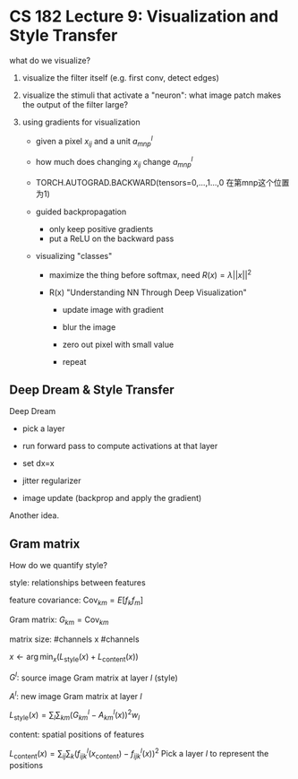 # CS 182 Lecture 9: Visualization and Style Transfer

what do we visualize?

1. visualize the filter itself (e.g. first conv, detect edges)

2. visualize the stimuli that activate a "neuron": what image patch makes the output of the filter large?

3. using gradients for visualization

   - given a pixel $x_{ij}$ and a unit $a^{l}_{mnp}$

   - how much does changing $x_{ij}$ change $a^{l}_{mnp}$

   - TORCH.AUTOGRAD.BACKWARD(tensors=0,...,1...,0 在第mnp这个位置为1)

   - guided backpropagation

     - only keep positive gradients
     - put a ReLU on the backward pass

   - visualizing "classes"

     - maximize the thing before softmax, need $R(x)=\lambda ||x||^2$

     - R(x) "Understanding NN Through Deep Visualization"

       - update image with gradient

       - blur the image

       - zero out pixel with small value

       - repeat

         

## Deep Dream & Style Transfer

Deep Dream

- pick a layer
- run forward pass to compute activations at that layer

- set dx=x
- jitter regularizer
- image update (backprop and apply the gradient)



Another idea.

## Gram matrix

How do we quantify style?

style: relationships between features

feature covariance: $\text{Cov}_{km} = E[f_k f_m]$

Gram matrix: $G_{km} = \text{Cov}_{km}$

matrix size: #channels x #channels

$x \leftarrow \arg \min_x (L_{\text{style}}(x)+L_{\text{content}}(x))$

$G^l:$ source image Gram matrix at layer $l$ (style)

$A^{l}$: new image Gram matrix at layer $l$

$L_{\text{style}}(x) = \sum_{l} \sum_{km} (G_{km}^l - A_{km}^l(x))^2 w_l$



content: spatial positions of features

$L_{\text{content}}(x)=\sum_{ij}\sum_{k} (f_{ijk}^{l}(x_{\text{content}})-f_{ijk}^{l}(x))^2$  Pick a layer $l$ to represent the positions

